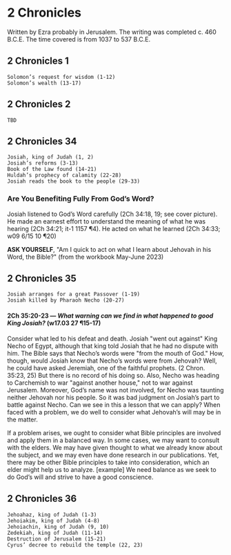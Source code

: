 # 2 Chronicles

Written by Ezra probably in Jerusalem. The writing was completed c. 460 B.C.E. The time covered is from 1037 to 537 B.C.E.

## 2 Chronicles 1

```
Solomon’s request for wisdom (1-12)
Solomon’s wealth (13-17)
```

## 2 Chronicles 2

```
TBD
```

## 2 Chronicles 34

```
Josiah, king of Judah (1, 2)
Josiah’s reforms (3-13)
Book of the Law found (14-21)
Huldah’s prophecy of calamity (22-28)
Josiah reads the book to the people (29-33)
```

### Are You Benefiting Fully From God’s Word?

Josiah listened to God’s Word carefully (2Ch 34:18, 19; see cover picture). He made an earnest effort to understand the meaning of what he was hearing (2Ch 34:21; it-1 1157 ¶4). He acted on what he learned (2Ch 34:33; w09 6/15 10 ¶20)

**ASK YOURSELF**, "Am I quick to act on what I learn about Jehovah in his Word, the Bible?" (from the workbook May-June 2023)

## 2 Chronicles 35

```
Josiah arranges for a great Passover (1-19)
Josiah killed by Pharaoh Necho (20-27)
```

#### 2Ch 35:20-23 ​— *What warning can we find in what happened to good King Josiah?* (w17.03 27 ¶15-17)

Consider what led to his defeat and death. Josiah "went out against" King Necho of Egypt, although that king told Josiah that he had no dispute with him. The Bible says that Necho’s words were "from the mouth of God." How, though, would Josiah know that Necho’s words were from Jehovah? Well, he could have asked Jeremiah, one of the faithful prophets. (2 Chron. 35:23, 25) But there is no record of his doing so. Also, Necho was heading to Carchemish to war "against another house," not to war against Jerusalem. Moreover, God’s name was not involved, for Necho was taunting neither Jehovah nor his people. So it was bad judgment on Josiah’s part to battle against Necho. Can we see in this a lesson that we can apply? When faced with a problem, we do well to consider what Jehovah’s will may be in the matter.

If a problem arises, we ought to consider what Bible principles are involved and apply them in a balanced way. In some cases, we may want to consult with the elders. We may have given thought to what we already know about the subject, and we may even have done research in our publications. Yet, there may be other Bible principles to take into consideration, which an elder might help us to analyze. [example] We need balance as we seek to do God’s will and strive to have a good conscience.

## 2 Chronicles 36

```
Jehoahaz, king of Judah (1-3)
Jehoiakim, king of Judah (4-8)
Jehoiachin, king of Judah (9, 10)
Zedekiah, king of Judah (11-14)
Destruction of Jerusalem (15-21)
Cyrus’ decree to rebuild the temple (22, 23)
```

